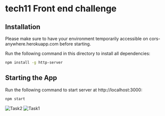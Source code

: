 # tech11 Front end challenge

## Installation

Please make sure to have your environment temporarily accessible on cors-anywhere.herokuapp.com before starting.

Run the following command in this directory to install all dependencies:
```bash
npm install -g http-server
```

## Starting the App

Run the following command to start server at http://localhost:3000:

```bash
npm start
```

![Task2](https://user-images.githubusercontent.com/14060649/147395597-58d4954e-c84b-422e-9066-51ea8da2ae7f.jpg)
![Task1](https://user-images.githubusercontent.com/14060649/147395598-f9b4a3b6-e3b5-44f8-88d4-1bfc16d48d3b.jpg)
